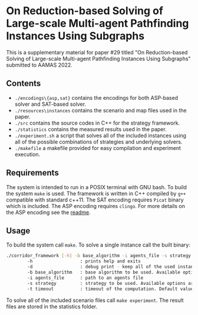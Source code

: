 # On Reduction-based Solving of Large-scale Multi-agent Pathfinding Instances Using Subgraphs

This is a supplementary material for paper #29 titled "On Reduction-based Solving of Large-scale Multi-agent Pathfinding Instances Using Subgraphs" submitted to AAMAS 2022.

## Contents

- `./encodings\{asp,sat}` contains the encodings for both ASP-based solver and SAT-based solver.
- `./resources\instances` contains the scenario and map files used in the paper.
- `./src` contains the source codes in C++ for the strategy framework.
- `./statistics` contains the measured results used in the paper.
- `./experiment.sh` a script that solves all of the included instances using all of the possible combinations of strategies and underlying solvers.
- `./makefile` a makefile provided for easy compilation and experiment execution.

## Requirements

The system is intended to run in a POSIX terminal with GNU bash. To build the system `make` is used. The framework is written in C++ compiled by `g++` compatible with standard c++11. The SAT encoding requires `Picat` binary which is included. The ASP encoding requires `clingo`. For more details on the ASP encoding see the [readme](encodings/asp/README.md).

## Usage

To build the system call `make`.
To solve a single instance call the built binary:

``` bash
./corridor_framework [-h] -b base_algorithm -i agents_file -s strategy [-t timeout]
        -h                  : prints help and exits
        -d                  : debug print - keep all of the used instance and output files
        -b base_algorithm   : base algorithm to be used. Available options are sat|asp|asp-teg
        -i agents_file      : path to an agents file
        -s strategy         : strategy to be used. Available options are b|m|p|c
        -t timeout          : timeout of the computation. Default value is 300s
```

To solve all of the included scenario files call `make experiment`. The result files are stored in the statistics folder.
